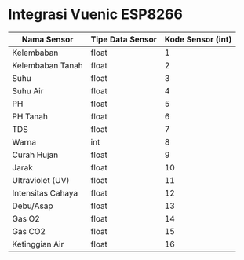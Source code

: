 # Integrasi Vuenic ESP8266

Nama Sensor         | Tipe Data Sensor  | Kode Sensor (int)     | 
--------------------|-------------------| ----------------------|
Kelembaban          | float             | 1                     |
Kelembaban Tanah    | float             | 2                     |
Suhu                | float             | 3                     |
Suhu Air            | float             | 4                     |
PH                  | float             | 5                     |
PH Tanah            | float             | 6                     |
TDS                 | float             | 7                     |
Warna               | int               | 8                     |
Curah Hujan         | float             | 9                     |
Jarak               | float             | 10                    |
Ultraviolet (UV)    | float             | 11                    |
Intensitas Cahaya   | float             | 12                    |
Debu/Asap           | float             | 13                    |
Gas O2              | float             | 14                    |
Gas CO2             | float             | 15                    |
Ketinggian Air      | float             | 16                    |